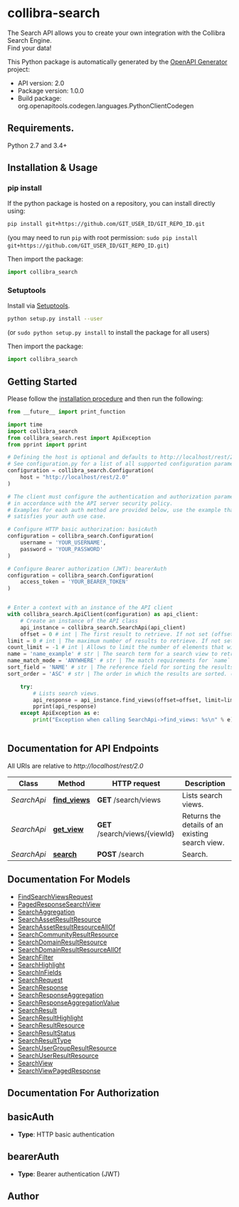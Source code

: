 # collibra-search
<p>The Search API allows you to create your own integration with the Collibra Search Engine.<br /> Find your data!</p>

This Python package is automatically generated by the [OpenAPI Generator](https://openapi-generator.tech) project:

- API version: 2.0
- Package version: 1.0.0
- Build package: org.openapitools.codegen.languages.PythonClientCodegen

## Requirements.

Python 2.7 and 3.4+

## Installation & Usage
### pip install

If the python package is hosted on a repository, you can install directly using:

```sh
pip install git+https://github.com/GIT_USER_ID/GIT_REPO_ID.git
```
(you may need to run `pip` with root permission: `sudo pip install git+https://github.com/GIT_USER_ID/GIT_REPO_ID.git`)

Then import the package:
```python
import collibra_search
```

### Setuptools

Install via [Setuptools](http://pypi.python.org/pypi/setuptools).

```sh
python setup.py install --user
```
(or `sudo python setup.py install` to install the package for all users)

Then import the package:
```python
import collibra_search
```

## Getting Started

Please follow the [installation procedure](#installation--usage) and then run the following:

```python
from __future__ import print_function

import time
import collibra_search
from collibra_search.rest import ApiException
from pprint import pprint

# Defining the host is optional and defaults to http://localhost/rest/2.0
# See configuration.py for a list of all supported configuration parameters.
configuration = collibra_search.Configuration(
    host = "http://localhost/rest/2.0"
)

# The client must configure the authentication and authorization parameters
# in accordance with the API server security policy.
# Examples for each auth method are provided below, use the example that
# satisfies your auth use case.

# Configure HTTP basic authorization: basicAuth
configuration = collibra_search.Configuration(
    username = 'YOUR_USERNAME',
    password = 'YOUR_PASSWORD'
)

# Configure Bearer authorization (JWT): bearerAuth
configuration = collibra_search.Configuration(
    access_token = 'YOUR_BEARER_TOKEN'
)


# Enter a context with an instance of the API client
with collibra_search.ApiClient(configuration) as api_client:
    # Create an instance of the API class
    api_instance = collibra_search.SearchApi(api_client)
    offset = 0 # int | The first result to retrieve. If not set (offset = <code>0</code>), results will be retrieved starting from row <code>0</code>. (optional) (default to 0)
limit = 0 # int | The maximum number of results to retrieve. If not set (limit = <code>0</code>), the default limit will be used. (optional) (default to 0)
count_limit = -1 # int | Allows to limit the number of elements that will be counted. -1 will count everything and 0 will cause the count to be skipped (optional) (default to -1)
name = 'name_example' # str | The search term for a search view to retrieve.<br /> The query is case sensitive and does not support wildcards.<br /> Use in conjunction with `nameMatchMode`. (optional)
name_match_mode = 'ANYWHERE' # str | The match requirements for `name` queries.<br /> Works in conjunction with `name`. The search is case-sensitive. (optional) (default to 'ANYWHERE')
sort_field = 'NAME' # str | The reference field for sorting the results. (optional) (default to 'NAME')
sort_order = 'ASC' # str | The order in which the results are sorted. (optional) (default to 'ASC')

    try:
        # Lists search views.
        api_response = api_instance.find_views(offset=offset, limit=limit, count_limit=count_limit, name=name, name_match_mode=name_match_mode, sort_field=sort_field, sort_order=sort_order)
        pprint(api_response)
    except ApiException as e:
        print("Exception when calling SearchApi->find_views: %s\n" % e)
    
```

## Documentation for API Endpoints

All URIs are relative to *http://localhost/rest/2.0*

Class | Method | HTTP request | Description
------------ | ------------- | ------------- | -------------
*SearchApi* | [**find_views**](docs/SearchApi.md#find_views) | **GET** /search/views | Lists search views.
*SearchApi* | [**get_view**](docs/SearchApi.md#get_view) | **GET** /search/views/{viewId} | Returns the details of an existing search view.
*SearchApi* | [**search**](docs/SearchApi.md#search) | **POST** /search | Search.


## Documentation For Models

 - [FindSearchViewsRequest](docs/FindSearchViewsRequest.md)
 - [PagedResponseSearchView](docs/PagedResponseSearchView.md)
 - [SearchAggregation](docs/SearchAggregation.md)
 - [SearchAssetResultResource](docs/SearchAssetResultResource.md)
 - [SearchAssetResultResourceAllOf](docs/SearchAssetResultResourceAllOf.md)
 - [SearchCommunityResultResource](docs/SearchCommunityResultResource.md)
 - [SearchDomainResultResource](docs/SearchDomainResultResource.md)
 - [SearchDomainResultResourceAllOf](docs/SearchDomainResultResourceAllOf.md)
 - [SearchFilter](docs/SearchFilter.md)
 - [SearchHighlight](docs/SearchHighlight.md)
 - [SearchInFields](docs/SearchInFields.md)
 - [SearchRequest](docs/SearchRequest.md)
 - [SearchResponse](docs/SearchResponse.md)
 - [SearchResponseAggregation](docs/SearchResponseAggregation.md)
 - [SearchResponseAggregationValue](docs/SearchResponseAggregationValue.md)
 - [SearchResult](docs/SearchResult.md)
 - [SearchResultHighlight](docs/SearchResultHighlight.md)
 - [SearchResultResource](docs/SearchResultResource.md)
 - [SearchResultStatus](docs/SearchResultStatus.md)
 - [SearchResultType](docs/SearchResultType.md)
 - [SearchUserGroupResultResource](docs/SearchUserGroupResultResource.md)
 - [SearchUserResultResource](docs/SearchUserResultResource.md)
 - [SearchView](docs/SearchView.md)
 - [SearchViewPagedResponse](docs/SearchViewPagedResponse.md)


## Documentation For Authorization


## basicAuth

- **Type**: HTTP basic authentication


## bearerAuth

- **Type**: Bearer authentication (JWT)


## Author





